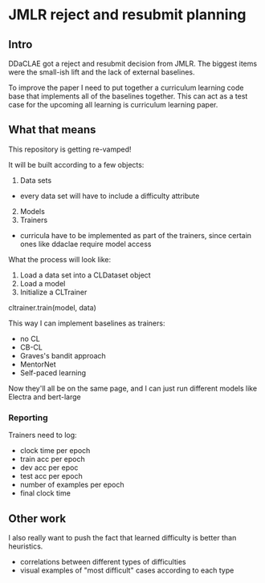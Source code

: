 # JMLR reject and resubmit planning

## Intro 

DDaCLAE got a reject and resubmit decision from JMLR. 
The biggest items were the small-ish lift and the lack of external baselines. 

To improve the paper I need to put together a curriculum learning code base that implements all of the baselines together.
This can act as a test case for the upcoming all learning is curriculum learning paper. 

## What that means

This repository is getting re-vamped!

It will be built according to a few objects:

1. Data sets
  - every data set will have to include a difficulty attribute
2. Models
3. Trainers
  - curricula have to be implemented as part of the trainers, since certain ones like ddaclae require model access
  
  
What the process will look like:

1. Load a data set into a CLDataset object
2. Load a model
3. Initialize a CLTrainer

cltrainer.train(model, data) 

This way I can implement baselines as trainers:

- no CL
- CB-CL
- Graves's bandit approach
- MentorNet
- Self-paced learning 

Now they'll all be on the same page, and I can just run different models like Electra and bert-large 

### Reporting

Trainers need to log:

- clock time per epoch
- train acc per epoch
- dev acc per epoc
- test acc per epoch
- number of examples per epoch
- final clock time 

## Other work

I also really want to push the fact that learned difficulty is better than heuristics.

- correlations between different types of difficulties
- visual examples of "most difficult" cases according to each type 
